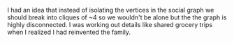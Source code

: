 I had an idea that instead of isolating the vertices in the social graph we should break into cliques of ~4 so we wouldn't be alone but the the graph is highly disconnected. I was working out details like shared grocery trips when I realized I had reinvented the family.

